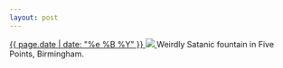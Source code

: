 ```yaml
---
layout: post
---
```


<p>
  <a href="/357">
    <time>{{ page.date | date: "%e %B %Y" }}</time>
    <img src="{{ site.assets_url }}/357.jpg">
  </a>
  Weirdly Satanic fountain in Five Points, Birmingham.
</p>
